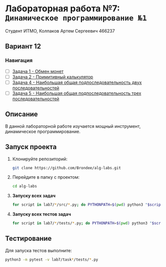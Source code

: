 # Лабораторная работа №7: `Динамическое программирование №1`

Студент ИТМО, Колпаков Артем Сергеевич 466237

## Вариант 12

### Навигация

- [ ] [Задача 1 - Обмен монет](task1/)
- [ ] [Задача 2 - Примитивный калькулятор](task2/)
- [ ] [Задача 4 - Наибольшая общая подпоследовательность двух последовательностей](task4/)
- [ ] [Задача 5 - Наибольшая общая подпоследовательность трех последовательностей](task5/)

## Описание

В данной лабораторной работе изучается мощный инструмент, динамическое
программирование.

## Запуск проекта

1. Клонируйте репозиторий:
   ```bash
   git clone https://github.com/Brondee/alg-labs.git
   ```
2. Перейдите в папку с проектом:
   ```bash
   cd alg-labs
   ```
3. **Запуску всех задач**

   ```bash
   for script in lab7/*/src/*.py; do PYTHONPATH=$(pwd) python3 "$script"; done

   ```

4. **Запуску всех тестов задач**

   ```bash
   for script in lab7/*/tests/*.py; do PYTHONPATH=$(pwd) python3 "$script"; done

   ```

## Тестирование

Для запуска тестов выполните:

```bash
python3 -m pytest -v lab7/task*/tests/*.py

```
